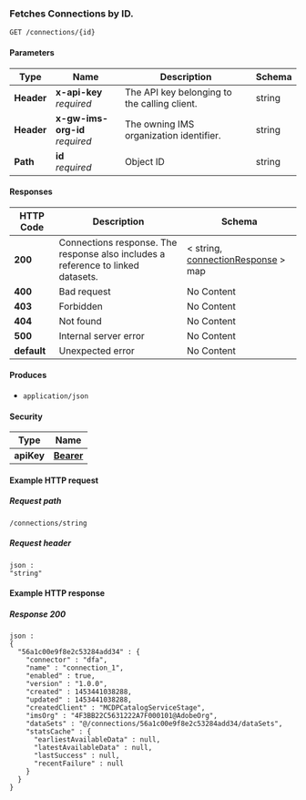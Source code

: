 
<a name="get_connection_by_id"></a>
### Fetches Connections by ID.
```
GET /connections/{id}
```


#### Parameters

|Type|Name|Description|Schema|
|---|---|---|---|
|**Header**|**x-api-key**  <br>*required*|The API key belonging to the calling client.|string|
|**Header**|**x-gw-ims-org-id**  <br>*required*|The owning IMS organization identifier.|string|
|**Path**|**id**  <br>*required*|Object ID|string|


#### Responses

|HTTP Code|Description|Schema|
|---|---|---|
|**200**|Connections response. The response also includes a reference to linked datasets.|< string, [connectionResponse](../definitions/connectionResponse.md#connectionresponse) > map|
|**400**|Bad request|No Content|
|**403**|Forbidden|No Content|
|**404**|Not found|No Content|
|**500**|Internal server error|No Content|
|**default**|Unexpected error|No Content|


#### Produces

* `application/json`


#### Security

|Type|Name|
|---|---|
|**apiKey**|**[Bearer](security.md#bearer)**|


#### Example HTTP request

##### Request path
```
/connections/string
```


##### Request header
```
json :
"string"
```


#### Example HTTP response

##### Response 200
```
json :
{
  "56a1c00e9f8e2c53284add34" : {
    "connector" : "dfa",
    "name" : "connection_1",
    "enabled" : true,
    "version" : "1.0.0",
    "created" : 1453441038288,
    "updated" : 1453441038288,
    "createdClient" : "MCDPCatalogServiceStage",
    "imsOrg" : "4F3BB22C5631222A7F000101@AdobeOrg",
    "dataSets" : "@/connections/56a1c00e9f8e2c53284add34/dataSets",
    "statsCache" : {
      "earliestAvailableData" : null,
      "latestAvailableData" : null,
      "lastSuccess" : null,
      "recentFailure" : null
    }
  }
}
```



